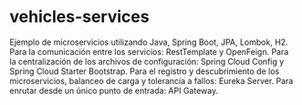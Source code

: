 # vehicles-services
Ejemplo de microservicios utilizando Java, Spring Boot, JPA, Lombok, H2.
Para la comunicación entre los servicios: RestTemplate y OpenFeign.
Para la centralización de los archivos de configuración: Spring Cloud Config y Spring Cloud Starter Bootstrap.
Para el registro y descubrimiento de los microservicios, balanceo de carga y tolerancia a fallos: Eureka Server.
Para enrutar desde un único punto de entrada: API Gateway.
